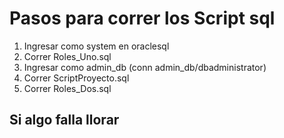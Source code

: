 # Pasos para correr los Script sql
1. Ingresar como system en oraclesql
2. Correr Roles_Uno.sql
3. Ingresar como admin_db (conn admin_db/dbadministrator)
4. Correr ScriptProyecto.sql
5. Correr Roles_Dos.sql
## Si algo falla llorar